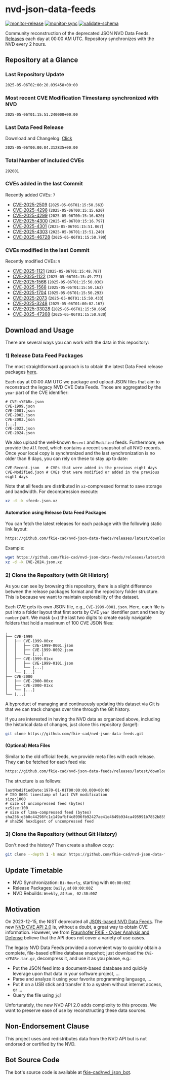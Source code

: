 # nvd-json-data-feeds

[![monitor-release](https://github.com/fkie-cad/nvd-json-data-feeds/actions/workflows/monitor_release.yml/badge.svg)](https://github.com/fkie-cad/nvd-json-data-feeds/actions/workflows/monitor_release.yml)
[![monitor-sync](https://github.com/fkie-cad/nvd-json-data-feeds/actions/workflows/monitor_sync.yml/badge.svg)](https://github.com/fkie-cad/nvd-json-data-feeds/actions/workflows/monitor_sync.yml)
[![validate-schema](https://github.com/fkie-cad/nvd-json-data-feeds/actions/workflows/validate_schema.yml/badge.svg)](https://github.com/fkie-cad/nvd-json-data-feeds/actions/workflows/validate_schema.yml)

Community reconstruction of the deprecated JSON NVD Data Feeds.
[Releases](https://github.com/fkie-cad/nvd-json-data-feeds/releases/latest) each day at 00:00 AM UTC.
Repository synchronizes with the NVD every 2 hours.

## Repository at a Glance

### Last Repository Update

```plain
2025-05-06T02:00:20.039458+00:00
```

### Most recent CVE Modification Timestamp synchronized with NVD

```plain
2025-05-06T01:15:51.240000+00:00
```

### Last Data Feed Release

Download and Changelog: [Click](https://github.com/fkie-cad/nvd-json-data-feeds/releases/latest)

```plain
2025-05-06T00:00:04.312835+00:00
```

### Total Number of included CVEs

```plain
292601
```

### CVEs added in the last Commit

Recently added CVEs: `7`

- [CVE-2025-2509](CVE-2025/CVE-2025-25xx/CVE-2025-2509.json) (`2025-05-06T01:15:50.563`)
- [CVE-2025-4298](CVE-2025/CVE-2025-42xx/CVE-2025-4298.json) (`2025-05-06T00:15:15.620`)
- [CVE-2025-4299](CVE-2025/CVE-2025-42xx/CVE-2025-4299.json) (`2025-05-06T00:15:16.620`)
- [CVE-2025-4300](CVE-2025/CVE-2025-43xx/CVE-2025-4300.json) (`2025-05-06T00:15:16.797`)
- [CVE-2025-4301](CVE-2025/CVE-2025-43xx/CVE-2025-4301.json) (`2025-05-06T01:15:51.067`)
- [CVE-2025-4303](CVE-2025/CVE-2025-43xx/CVE-2025-4303.json) (`2025-05-06T01:15:51.240`)
- [CVE-2025-46728](CVE-2025/CVE-2025-467xx/CVE-2025-46728.json) (`2025-05-06T01:15:50.790`)


### CVEs modified in the last Commit

Recently modified CVEs: `9`

- [CVE-2025-1121](CVE-2025/CVE-2025-11xx/CVE-2025-1121.json) (`2025-05-06T01:15:48.787`)
- [CVE-2025-1122](CVE-2025/CVE-2025-11xx/CVE-2025-1122.json) (`2025-05-06T01:15:49.777`)
- [CVE-2025-1566](CVE-2025/CVE-2025-15xx/CVE-2025-1566.json) (`2025-05-06T01:15:50.030`)
- [CVE-2025-1568](CVE-2025/CVE-2025-15xx/CVE-2025-1568.json) (`2025-05-06T01:15:50.163`)
- [CVE-2025-1704](CVE-2025/CVE-2025-17xx/CVE-2025-1704.json) (`2025-05-06T01:15:50.293`)
- [CVE-2025-2073](CVE-2025/CVE-2025-20xx/CVE-2025-2073.json) (`2025-05-06T01:15:50.433`)
- [CVE-2025-3248](CVE-2025/CVE-2025-32xx/CVE-2025-3248.json) (`2025-05-06T01:00:02.167`)
- [CVE-2025-33028](CVE-2025/CVE-2025-330xx/CVE-2025-33028.json) (`2025-05-06T01:15:50.660`)
- [CVE-2025-47268](CVE-2025/CVE-2025-472xx/CVE-2025-47268.json) (`2025-05-06T01:15:50.930`)


## Download and Usage

There are several ways you can work with the data in this repository:

### 1) Release Data Feed Packages

The most straightforward approach is to obtain the latest Data Feed release packages [here](https://github.com/fkie-cad/nvd-json-data-feeds/releases/latest).

Each day at 00:00 AM UTC we package and upload JSON files that aim to reconstruct the legacy NVD CVE Data Feeds.
Those are aggregated by the `year` part of the CVE identifier:

```
# CVE-<YEAR>.json
CVE-1999.json
CVE-2001.json
CVE-2002.json
CVE-2003.json
[...]
CVE-2023.json
CVE-2024.json
```

We also upload the well-known `Recent` and `Modified` feeds.
Furthermore, we provide the `All` feed, which contains a recent snapshot of all NVD records.
Once your local copy is synchronized and the last synchronization is no older than 8 days, you can rely on these to stay up to date:

```plain
CVE-Recent.json   # CVEs that were added in the previous eight days
CVE-Modified.json # CVEs that were modified or added in the previous eight days
```

Note that all feeds are distributed in `xz`-compressed format to save storage and bandwidth.
For decompression execute:

```sh
xz -d -k <feed>.json.xz
```

#### Automation using Release Data Feed Packages

You can fetch the latest releases for each package with the following static link layout:

```sh
https://github.com/fkie-cad/nvd-json-data-feeds/releases/latest/download/CVE-<YEAR>.json.xz
```

Example:

```sh
wget https://github.com/fkie-cad/nvd-json-data-feeds/releases/latest/download/CVE-2024.json.xz
xz -d -k CVE-2024.json.xz
```

### 2) Clone the Repository (with Git History)

As you can see by browsing this repository, there is a slight difference between the release packages format and the repository folder structure.
This is because we want to maintain explorability of the dataset.

Each CVE gets its own JSON file, e.g., `CVE-1999-0001.json`.
Here, each file is put into a folder layout that first sorts by CVE `year` identifier part and then by `number` part.
We mask (`xx`) the last two digits to create easily navigable folders that hold a maximum of 100 CVE JSON files:

```plain
.
├── CVE-1999
│   ├── CVE-1999-00xx
│   │   ├── CVE-1999-0001.json
│   │   ├── CVE-1999-0002.json
│   │   └── [...]
│   ├── CVE-1999-01xx
│   │   ├── CVE-1999-0101.json
│   │   └── [...]
│   └── [...]
├── CVE-2000
│   ├── CVE-2000-00xx
│   ├── CVE-2000-01xx
│   └── [...]
└── [...]
```

A byproduct of managing and continuously updating this dataset via Git is that we can track changes over time through the Git history.

If you are interested in having the NVD data as organized above, including the historical data of changes, just clone this repository (large!):

```sh
git clone https://github.com/fkie-cad/nvd-json-data-feeds.git
```

#### (Optional) Meta Files

Similar to the old official feeds, we provide meta files with each release. They can be fetched for each feed via:

```sh
https://github.com/fkie-cad/nvd-json-data-feeds/releases/latest/download/CVE-<YEAR>.meta
```

The structure is as follows:

```plain
lastModifiedDate:1970-01-01T00:00:00.000+00:00                          # ISO 8601 timestamp of last CVE modification
size:1000                                                               # size of uncompressed feed (bytes)
xzSize:100                                                              # size of lzma-compressed feed (bytes)
sha256:e3b0c44298fc1c149afbf4c8996fb92427ae41e4649b934ca495991b7852b855 # sha256 hexdigest of uncompressed feed
```

### 3) Clone the Repository (without Git History)

Don't need the history? Then create a shallow copy:

```sh
git clone --depth 1 -b main https://github.com/fkie-cad/nvd-json-data-feeds.git
```


## Update Timetable

* NVD Synchronization: `Bi-Hourly`, starting with `00:00:00Z`
* Release Packages: `Daily`, at `00:00:00Z`
* NVD Rebuilds: `Weekly`, at `Sun, 02:30:00Z`


## Motivation

On 2023-12-15, the NIST deprecated all [JSON-based NVD Data Feeds](https://nvd.nist.gov/vuln/data-feeds#divRetirementBanner-1).
The new [NVD CVE API 2.0](https://nvd.nist.gov/developers/vulnerabilities) is, without a doubt, a great way to obtain CVE information.
However, we from [Fraunhofer FKIE - Cyber Analysis and Defense](https://www.fkie.fraunhofer.de/en/departments/cad.html) believe that the API does not cover a variety of use cases.

The legacy NVD Data Feeds provided a convenient way to quickly obtain a complete, file-based offline database snapshot; just download the `CVE-<YEAR>.tar.gz`, decompress it, and use it as you please, e.g.:

- Put the JSON feed into a document-based database and quickly leverage upon that data in your software project, ...
- Parse and analyze it using your favorite programming language, ...
- Put it on a USB stick and transfer it to a system without internet access, or ...
- Query the file using `jq`!

Unfortunately, the new NVD API 2.0 adds complexity to this process.
We want to preserve ease of use by reconstructing these data sources.

## Non-Endorsement Clause

This project uses and redistributes data from the NVD API but is not endorsed or certified by the NVD.

## Bot Source Code

The bot's source code is available at [fkie-cad/nvd\_json\_bot](https://github.com/fkie-cad/nvd_json_bot).